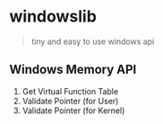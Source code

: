 # windowslib
> tiny and easy to use windows api

## Windows Memory API
1. Get Virtual Function Table
2. Validate Pointer (for User)
3. Validate Pointer (for Kernel)
